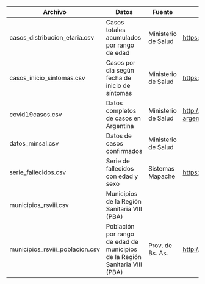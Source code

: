 Archivo | Datos | Fuente | Link
--- | --- | --- | ---
casos_distribucion_etaria.csv | Casos totales acumulados por rango de edad | Ministerio de Salud | https://www.argentina.gob.ar/salud/coronavirus-COVID-19/sala-situacion
casos_inicio_sintomas.csv | Casos por día según fecha de inicio de síntomas | Ministerio de Salud | https://www.argentina.gob.ar/salud/coronavirus-COVID-19/sala-situacion
covid19casos.csv | Datos completos de casos en Argentina | Ministerio de Salud | http://datos.salud.gob.ar/dataset/covid-19-casos-registrados-en-la-republica-argentina
datos_minsal.csv | Datos de casos confirmados | Ministerio de Salud | 
serie_fallecidos.csv | Serie de fallecidos con edad y sexo | Sistemas Mapache | https://github.com/SistemasMapache/Covid19arData/
municipios_rsviii.csv | Municipios de la Región Sanitaria VIII (PBA) | |
municipios_rsviii_poblacion.csv | Población por rango de edad de municipios de la Región Sanitaria VIII (PBA) | Prov. de Bs. As. | http://www.estadistica.ec.gba.gov.ar/dpe/index.php/poblacion/proyecciones/municipios